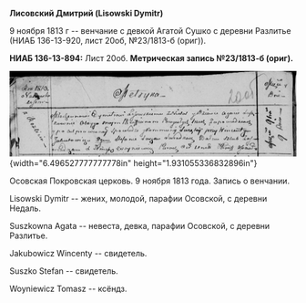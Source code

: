 **Лисовский Дмитрий (Lisowski Dymitr)**

9 ноября 1813 г -- венчание с девкой Агатой Сушко с деревни Разлитье
(НИАБ 136-13-920, лист 20об, №23/1813-б (ориг)).

**НИАБ 136-13-894:** Лист 20об. **Метрическая запись №23/1813-б
(ориг).**

![](./media/d44270ea3b059599e6f351ced9a2f3cd13c7e888.png){width="6.496527777777778in"
height="1.931055336832896in"}

Осовская Покровская церковь. 9 ноября 1813 года. Запись о венчании.

Lisowski Dymitr -- жених, молодой, парафии Осовской, с деревни Недаль.

Suszkowna Agata -- невеста, девка, парафии Осовской, с деревни Разлитье.

Jakubowicz Wincenty -- свидетель.

Suszko Stefan -- свидетель.

Woyniewicz Tomasz -- ксёндз.
